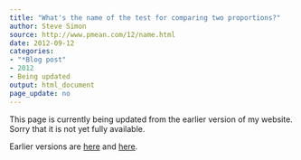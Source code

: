 ```yaml
---
title: "What's the name of the test for comparing two proportions?"
author: Steve Simon
source: http://www.pmean.com/12/name.html
date: 2012-09-12
categories:
- "*Blog post"
- 2012
- Being updated
output: html_document
page_update: no
---
```


This page is currently being updated from the earlier version of my website. Sorry that it is not yet fully available.

<!---More--->

Earlier versions are [here][sim1] and [here][sim2].
 
[sim1]: http://www.pmean.com/12/name.html
[sim2]: http://new.pmean.com/comparing-proportions-name/
